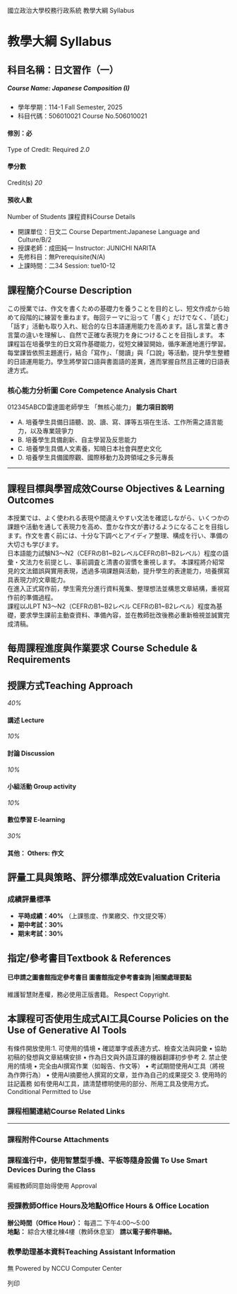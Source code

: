 國立政治大學校務行政系統 教學大綱 Syllabus
# 教學大綱 Syllabus
##  科目名稱：日文習作（一）
#####  Course Name: Japanese Composition (I)
  * 學年學期：114-1 Fall Semester, 2025 
  * 科目代碼：506010021 Course No.506010021


#### 修別：必
Type of Credit: Required 
_2.0_
#### 學分數
Credit(s)
_20_
#### 預收人數
Number of Students
課程資料Course Details
  * 開課單位：日文二 Course Department:Japanese Language and Culture/B/2 
  * 授課老師：成田純一 Instructor: JUNICHI NARITA 
  * 先修科目：無Prerequisite(N/A)
  * 上課時間：二34 Session: tue10-12


##  課程簡介Course Description
この授業では、作文を書くための基礎力を養うことを目的とし、短文作成から始めて段階的に練習を重ねます。毎回テーマに沿って「書く」だけでなく、「読む」「話す」活動も取り入れ、総合的な日本語運用能力を高めます。話し言葉と書き言葉の違いを理解し、自然で正確な表現力を身につけることを目指します。
本課程旨在培養學生的日文寫作基礎能力，從短文練習開始，循序漸進地進行學習。每堂課皆依照主題進行，結合「寫作」、「閱讀」與「口說」等活動，提升學生整體的日語運用能力。學生將學習口語與書面語的差異，進而掌握自然且正確的日語表達方式。
###  核心能力分析圖 Core Competence Analysis Chart
012345ABCD雷達圖老師學生
「無核心能力」 
**能力項目說明**
  * A. 培養學生具備日語聽、說、讀、寫、譯等五項在生活、工作所需之語言能力，以及專業競爭力
  * B. 培養學生具備創新、自主學習及反思能力
  * C. 培養學生具備人文素養，知曉日本社會與歷史文化
  * D. 培養學生具備國際觀、國際移動力及跨領域之多元專長


* * *
##  課程目標與學習成效Course Objectives & Learning Outcomes 
本授業では、よく使われる表現や間違えやすい文法を確認しながら、いくつかの課題や活動を通して表現力を高め、豊かな作文が書けるようになることを目指します。作文を書く前には、十分な下調べとアイディア整理、構成を行い、準備の大切さも学びます。  
日本語能力試験N3～N2（CEFRのB1~B2レベルCEFRのB1~B2レベル）程度の語彙・文法力を前提とし、事前調査と清書の習慣を重視します。
本課程將介紹常見的文法錯誤與實用表現，透過多項課題與活動，提升學生的表達能力，培養撰寫具表現力的文章能力。  
在進入正式寫作前，學生需充分進行資料蒐集、整理想法並構思文章結構，重視寫作前的準備過程。  
課程以JLPT N3～N2（CEFRのB1~B2レベル CEFRのB1~B2レベル）程度為基礎，要求學生課前主動查資料、準備內容，並在教師批改後務必重新檢視並誠實完成清稿。
##  每周課程進度與作業要求 Course Schedule & Requirements
##  授課方式Teaching Approach
_40%_
####  講述 Lecture
_10%_
####  討論 Discussion
_10%_
####  小組活動 Group activity
_10%_
####  數位學習 E-learning
_30%_
####  其他： Others: 作文 
##  評量工具與策略、評分標準成效Evaluation Criteria
### 成績評量標準
  * **平時成績：40%** （上課態度、作業繳交、作文提交等）
  * **期中考試：30%**
  * **期末考試：30%**


##  指定/參考書目Textbook & References
####  已申請之圖書館指定參考書目  圖書館指定參考書查詢 |相關處理要點
維護智慧財產權，務必使用正版書籍。 Respect Copyright.
##  本課程可否使用生成式AI工具Course Policies on the Use of Generative AI Tools
有條件開放使用:1. 可使用的情境 • 確認單字或表達方式、檢查文法與詞彙 • 協助初稿的發想與文章結構安排 • 作為日文與外語互譯的機器翻譯初步參考 2. 禁止使用的情境 • 完全由AI撰寫作業（如報告、作文等） • 考試期間使用AI工具（將視為作弊行為） • 使用AI摘要他人撰寫的文章，並作為自己的成果提交 3. 使用時的註記義務 如有使用AI工具，請清楚標明使用的部分、所用工具及使用方式。 Conditional Permitted to Use 
###  課程相關連結Course Related Links
* * *
###  課程附件Course Attachments
###  課程進行中，使用智慧型手機、平板等隨身設備 To Use Smart Devices During the Class
需經教師同意始得使用  Approval
###  授課教師Office Hours及地點Office Hours & Office Location
**辦公時間（Office Hour）：** 每週二 下午4:00～5:00  
**地點：** 綜合大樓北棟4樓（教師休息室）
**請以電子郵件聯絡。**
###  教學助理基本資料Teaching Assistant Information
無
Powered by NCCU Computer Center
  
列印
